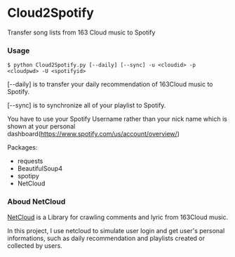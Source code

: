 # Cloud2Spotify
Transfer song lists from 163 Cloud music to Spotify
### Usage
```shell
$ python Cloud2Spotify.py [--daily] [--sync] -u <cloudid> -p <cloudpwd> -U <spotifyid>
```
[--daily] is to transfer your daily recommendation of 163Cloud music to Spotify.

[--sync] is to synchronize all of your playlist to Spotify.

You have to use your Spotify Username rather than your nick name which is shown at your personal dashboard(https://www.spotify.com/us/account/overview/)

Packages:
* requests
* BeautifulSoup4
* spotipy
* NetCloud

### Aboud NetCloud
[NetCloud](https://github.com/Lyrichu/NetCloud) is a Library for crawling comments and lyric from 163Cloud music.

In this project, I use netcloud to simulate user login and get user's personal informations, such as daily recommendation and playlists created or collected by users.